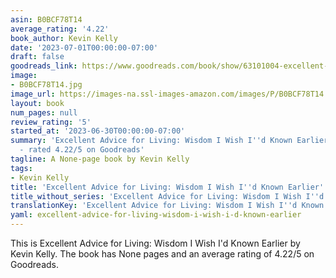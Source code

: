 ```yaml
---
asin: B0BCF78T14
average_rating: '4.22'
book_author: Kevin Kelly
date: '2023-07-01T00:00:00-07:00'
draft: false
goodreads_link: https://www.goodreads.com/book/show/63101004-excellent-advice-for-living
image:
- B0BCF78T14.jpg
image_url: https://images-na.ssl-images-amazon.com/images/P/B0BCF78T14.01._SCLZZZZZZZ.jpg
layout: book
num_pages: null
review_rating: '5'
started_at: '2023-06-30T00:00:00-07:00'
summary: 'Excellent Advice for Living: Wisdom I Wish I''d Known Earlier by Kevin Kelly
  - rated 4.22/5 on Goodreads'
tagline: A None-page book by Kevin Kelly
tags:
- Kevin Kelly
title: 'Excellent Advice for Living: Wisdom I Wish I''d Known Earlier'
title_without_series: 'Excellent Advice for Living: Wisdom I Wish I''d Known Earlier'
translationKey: 'Excellent Advice for Living: Wisdom I Wish I''d Known Earlier'
yaml: excellent-advice-for-living-wisdom-i-wish-i-d-known-earlier
---
```


This is Excellent Advice for Living: Wisdom I Wish I'd Known Earlier by Kevin Kelly. The book has None pages and an average rating of 4.22/5 on Goodreads.
